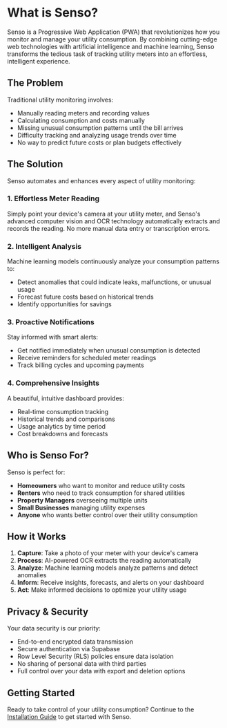 # What is Senso?

Senso is a Progressive Web Application (PWA) that revolutionizes how you monitor and manage your utility consumption. By combining cutting-edge web technologies with artificial intelligence and machine learning, Senso transforms the tedious task of tracking utility meters into an effortless, intelligent experience.

## The Problem

Traditional utility monitoring involves:
- Manually reading meters and recording values
- Calculating consumption and costs manually
- Missing unusual consumption patterns until the bill arrives
- Difficulty tracking and analyzing usage trends over time
- No way to predict future costs or plan budgets effectively

## The Solution

Senso automates and enhances every aspect of utility monitoring:

### 1. Effortless Meter Reading
Simply point your device's camera at your utility meter, and Senso's advanced computer vision and OCR technology automatically extracts and records the reading. No more manual data entry or transcription errors.

### 2. Intelligent Analysis
Machine learning models continuously analyze your consumption patterns to:
- Detect anomalies that could indicate leaks, malfunctions, or unusual usage
- Forecast future costs based on historical trends
- Identify opportunities for savings

### 3. Proactive Notifications
Stay informed with smart alerts:
- Get notified immediately when unusual consumption is detected
- Receive reminders for scheduled meter readings
- Track billing cycles and upcoming payments

### 4. Comprehensive Insights
A beautiful, intuitive dashboard provides:
- Real-time consumption tracking
- Historical trends and comparisons
- Usage analytics by time period
- Cost breakdowns and forecasts

## Who is Senso For?

Senso is perfect for:

- **Homeowners** who want to monitor and reduce utility costs
- **Renters** who need to track consumption for shared utilities
- **Property Managers** overseeing multiple units
- **Small Businesses** managing utility expenses
- **Anyone** who wants better control over their utility consumption

## How it Works

1. **Capture**: Take a photo of your meter with your device's camera
2. **Process**: AI-powered OCR extracts the reading automatically
3. **Analyze**: Machine learning models analyze patterns and detect anomalies
4. **Inform**: Receive insights, forecasts, and alerts on your dashboard
5. **Act**: Make informed decisions to optimize your utility usage

## Privacy & Security

Your data security is our priority:
- End-to-end encrypted data transmission
- Secure authentication via Supabase
- Row Level Security (RLS) policies ensure data isolation
- No sharing of personal data with third parties
- Full control over your data with export and deletion options

## Getting Started

Ready to take control of your utility consumption? Continue to the [Installation Guide](installation.md) to get started with Senso.
